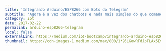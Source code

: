 ```yaml
---
title: 'Integrando Arduino/ESP8266 com Bots do Telegram'
subtitle: 'Agora é a vez dos chatbots e nada mais simples do que comandar seus eletrônicos, de qualquer lugar do mundo, via chat no Telegram.'
category: iot
date: 2017-02-22
permalink: arduino-esp8266-telegram
local: false
externalLink: https://medium.com/iot-bootcamp/integrando-arduino-esp8266-com-bots-do-telegram-f5142279c840
thumbnail: https://cdn-images-1.medium.com/max/800/1*96LGowRFdJpFLAx5EvHmQg.png
---
```

